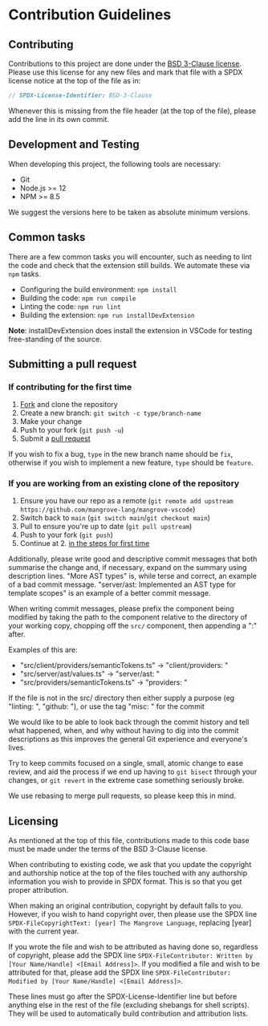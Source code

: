 # Contribution Guidelines

## Contributing

Contributions to this project are done under the [BSD 3-Clause license](https://github.com/mangrove-lang/mangrove-vscode/blob/main/LICENSE).
Please use this license for any new files and mark that file with a SPDX license notice at the top of the file as in:

```ts
// SPDX-License-Identifier: BSD-3-Clause
```

Whenever this is missing from the file header (at the top of the file), please add the line in its own commit.

## Development and Testing

When developing this project, the following tools are necessary:

* Git
* Node.js >= 12
* NPM >= 8.5

We suggest the versions here to be taken as absolute minimum versions.

## Common tasks

There are a few common tasks you will encounter, such as needing to lint the code and check that
the extension still builds. We automate these via `npm` tasks.

* Configuring the build environment: `npm install`
* Building the code: `npm run compile`
* Linting the code: `npm run lint`
* Building the extension: `npm run installDevExtension`

**Note**: installDevExtension does install the extension in VSCode for testing free-standing of the source.

## Submitting a pull request

### If contributing for the first time

1. [Fork](https://github.com/mangrove-lang/mangrove-vscode) and clone the repository
2. Create a new branch: `git switch -c type/branch-name`
3. Make your change
4. Push to your fork (`git push -u`)
5. Submit a [pull request](https://github.com/mangrove-lang/mangrove-vscode/compare)

If you wish to fix a bug, `type` in the new branch name should be `fix`, otherwise if you wish to implement
a new feature, `type` should be `feature`.

### If you are working from an existing clone of the repository

1. Ensure you have our repo as a remote (`git remote add upstream https://github.com/mangrove-lang/mangrove-vscode`)
2. Switch back to `main` (`git switch main`/`git checkout main`)
3. Pull to ensure you're up to date (`git pull upstream`)
4. Push to your fork (`git push`)
5. Continue at 2. [in the steps for first time](#if-contributing-for-the-first-time)

Additionally, please write good and descriptive commit messages that both summarise the change and,
if necessary, expand on the summary using description lines.
"More AST types" is, while terse and correct, an example of a bad commit message.
"server/ast: Implemented an AST type for template scopes" is an example of a better commit message.

When writing commit messages, please prefix the component being modified by taking the path to the component
relative to the directory of your working copy, chopping off the `src/` component, then appending a ":" after.

Examples of this are:

* "src/client/providers/semanticTokens.ts" -> "client/providers: "
* "src/server/ast/values.ts" -> "server/ast: "
* "src/providers/semanticTokens.ts" -> "providers: "

If the file is not in the src/ directory then either supply a purpose (eg "linting: ", "github: "),
or use the tag "misc: " for the commit

We would like to be able to look back through the commit history and tell what happened, when, and why without having
to dig into the commit descriptions as this improves the general Git experience and everyone's lives.

Try to keep commits focused on a single, small, atomic change to ease review, and aid the process if we end up having
to `git bisect` through your changes, or `git revert` in the extreme case something seriously broke.

We use rebasing to merge pull requests, so please keep this in mind.

## Licensing

As mentioned at the top of this file, contributions made to this code base must be made under the terms of the BSD 3-Clause license.

When contributing to existing code, we ask that you update the copyright and authorship notice at the top of the files touched
with any authorship information you wish to provide in SPDX format. This is so that you get proper attribution.

When making an original contribution, copyright by default falls to you. However, if you wish to hand copyright over, then
please use the SPDX line `SPDX-FileCopyrightText: [year] The Mangrove Language`, replacing [year] with the current year.

If you wrote the file and wish to be attributed as having done so, regardless of copyright, please add the SPDX line
`SPDX-FileContributor: Written by [Your Name/Handle] <[Email Address]>`.
If you modified a file and wish to be attributed for that, please add the SPDX line
`SPDX-FileContributor: Modified by [Your Name/Handle] <[Email Address]>`.

These lines must go after the SPDX-License-Identifier line but before anything else in the rest of the file
(excluding shebangs for shell scripts). They will be used to automatically build contribution and attribution lists.
